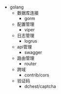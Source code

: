 - golang
  - 数据库连接
    - gorm
  - 配置管理
    - viper
  - 日志管理
    - logrus
  - api管理
    - swagger
  - 路由管理
    - router
  - 跨域
    - contrib/cors
  - 验证码
    - dchest/captcha